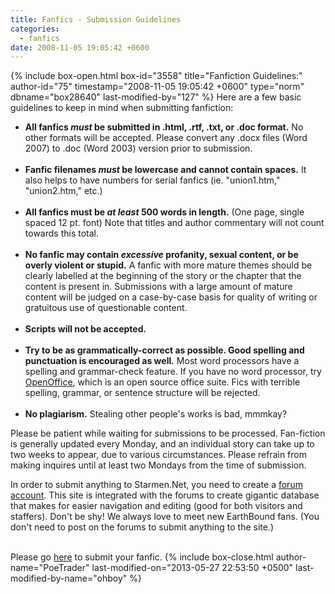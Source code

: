 ```yaml
---
title: Fanfics - Submission Guidelines
categories:
  - fanfics
date: 2008-11-05 19:05:42 +0600
---
```

{% include box-open.html box-id="3558" title="Fanfiction Guidelines:" author-id="75" timestamp="2008-11-05 19:05:42 +0600" type="norm" dbname="box28640" last-modified-by="127" %}
Here are a few basic guidelines to keep in mind when submitting fanfiction:<br />
<ul>
<li><b>All fanfics <i>must</i> be submitted in .html, .rtf, .txt, or .doc format.</b> No other formats will be accepted. Please convert any .docx files (Word 2007) to .doc (Word 2003) version prior to submission.</li><br />
<li><b>Fanfic filenames <i>must</i> be lowercase and cannot contain spaces.</b> It also helps to have numbers for serial fanfics (ie. "union1.htm," "union2.htm," etc.)</li><br />
<li><b>All fanfics must be <i>at least</i> 500 words in length.</b> (One page, single spaced 12 pt. font) Note that titles and author commentary will not count towards this total.</li><br />
<li><b>No fanfic may contain <i>excessive</i> profanity, sexual content, or be overly violent or stupid.</b> A fanfic with more mature themes should be clearly labelled at the beginning of the story or the chapter that the content is present in.  Submissions with a large amount of mature content will be judged on a case-by-case basis for quality of writing or gratuitous use of questionable content.</li><br />
<li><b>Scripts will not be accepted.</b></li><br />
<li><b>Try to be as grammatically-correct as possible. Good spelling and punctuation is encouraged as well.</b> Most word processors have a spelling and grammar-check feature. If you have no word processor, try <a href="http://www.openoffice.org/">OpenOffice</a>, which is an open source office suite. Fics with terrible spelling, grammar, or sentence structure will be rejected.</li><br />
<li><b>No plagiarism.</b> Stealing other people's works is bad, mmmkay?</li>
</ul>

Please be patient while waiting for submissions to be processed. Fan-fiction is generally updated every Monday, and an individual story can take up to two weeks to appear, due to various circumstances. Please refrain from making inquires until at least two Mondays from the time of submission.

In order to submit anything to Starmen.Net, you need to create a <a href="http://forum.starmen.net/">forum account</a>. This site is integrated with the forums to create gigantic database that makes for easier navigation and editing (good for both visitors and staffers). Don't be shy!  We always love to meet new EarthBound fans. (You don't need to post on the forums to submit anything to the site.)<br /><br />

Please go <a href="http://starmen.net/submit/">here</a> to submit your fanfic.
{% include box-close.html author-name="PoeTrader" last-modified-on="2013-05-27 22:53:50 +0500" last-modified-by-name="ohboy" %}
